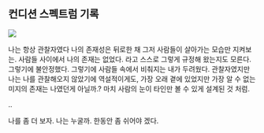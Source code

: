 ## 컨디션 스펙트럼 기록

<img src="https://github.com/BanBanMapMaker/BanBanMapMaker/assets/101504006/d62276cf-5261-4bd9-b1c6-3a1106d01323">

나는 항상 관찰자였다 나의 존재성은 뒤로한 채 그저 사람들이 살아가는 모습만 지켜보는. 사람들 사이에서 나의 존재는 없었다. 라고 스스로 그렇게 규정해 왔는지도 모른다. 그렇기에 불안정했다. 그렇기에 사람들 속에서 비춰지는 내가 두려웠다. 관찰자였지만 나는 나를 관찰해오지 않았기에 역설적이게도, 가장 오래 곁에 있었지만 가장 알 수 없는 미지의 존재는 나였던게 아닐까.? 마치 사람의 눈이 타인만 볼 수 있게 설계된 것 처럼.

..

나를 좀 더 보자. 나는 누굴까.
한동안 좀 쉬어야 겠다.
